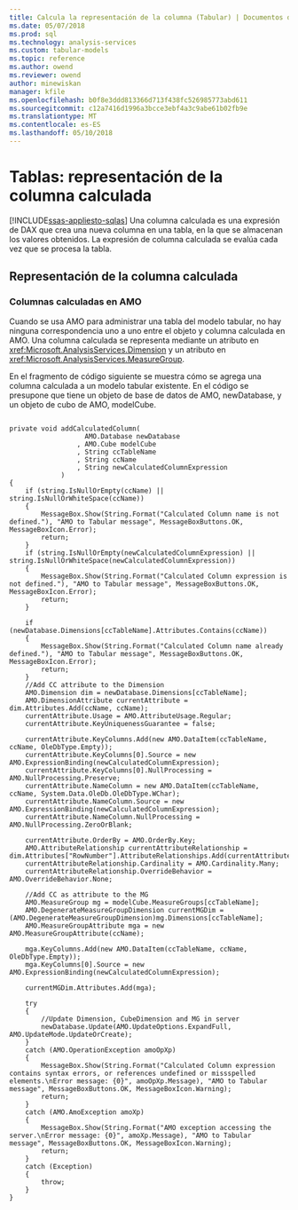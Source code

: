 ```yaml
---
title: Calcula la representación de la columna (Tabular) | Documentos de Microsoft
ms.date: 05/07/2018
ms.prod: sql
ms.technology: analysis-services
ms.custom: tabular-models
ms.topic: reference
ms.author: owend
ms.reviewer: owend
author: minewiskan
manager: kfile
ms.openlocfilehash: b0f8e3ddd813366d713f438fc526985773abd611
ms.sourcegitcommit: c12a7416d1996a3bcce3ebf4a3c9abe61b02fb9e
ms.translationtype: MT
ms.contentlocale: es-ES
ms.lasthandoff: 05/10/2018
---
```

# <a name="tables---calculated-column-representation"></a>Tablas: representación de la columna calculada
[!INCLUDE[ssas-appliesto-sqlas](../../../includes/ssas-appliesto-sqlas.md)]
  Una columna calculada es una expresión de DAX que crea una nueva columna en una tabla, en la que se almacenan los valores obtenidos. La expresión de columna calculada se evalúa cada vez que se procesa la tabla.  
  
## <a name="calculated-column-representation"></a>Representación de la columna calculada  
  
### <a name="calculated-columns-in-amo"></a>Columnas calculadas en AMO  
 Cuando se usa AMO para administrar una tabla del modelo tabular, no hay ninguna correspondencia uno a uno entre el objeto y columna calculada en AMO. Una columna calculada se representa mediante un atributo en <xref:Microsoft.AnalysisServices.Dimension> y un atributo en <xref:Microsoft.AnalysisServices.MeasureGroup>.  
  
 En el fragmento de código siguiente se muestra cómo se agrega una columna calculada a un modelo tabular existente. En el código se presupone que tiene un objeto de base de datos de AMO, newDatabase, y un objeto de cubo de AMO, modelCube.  
  
```  
  
private void addCalculatedColumn(  
                   AMO.Database newDatabase  
                 , AMO.Cube modelCube  
                 , String ccTableName  
                 , String ccName  
                 , String newCalculatedColumnExpression  
             )  
{  
    if (string.IsNullOrEmpty(ccName) || string.IsNullOrWhiteSpace(ccName))  
    {  
        MessageBox.Show(String.Format("Calculated Column name is not defined."), "AMO to Tabular message", MessageBoxButtons.OK, MessageBoxIcon.Error);  
        return;  
    }  
    if (string.IsNullOrEmpty(newCalculatedColumnExpression) || string.IsNullOrWhiteSpace(newCalculatedColumnExpression))  
    {  
        MessageBox.Show(String.Format("Calculated Column expression is not defined."), "AMO to Tabular message", MessageBoxButtons.OK, MessageBoxIcon.Error);  
        return;  
    }  
  
    if (newDatabase.Dimensions[ccTableName].Attributes.Contains(ccName))  
    {  
        MessageBox.Show(String.Format("Calculated Column name already defined."), "AMO to Tabular message", MessageBoxButtons.OK, MessageBoxIcon.Error);  
        return;  
    }  
    //Add CC attribute to the Dimension  
    AMO.Dimension dim = newDatabase.Dimensions[ccTableName];  
    AMO.DimensionAttribute currentAttribute = dim.Attributes.Add(ccName, ccName);  
    currentAttribute.Usage = AMO.AttributeUsage.Regular;  
    currentAttribute.KeyUniquenessGuarantee = false;  
  
    currentAttribute.KeyColumns.Add(new AMO.DataItem(ccTableName, ccName, OleDbType.Empty));  
    currentAttribute.KeyColumns[0].Source = new AMO.ExpressionBinding(newCalculatedColumnExpression);  
    currentAttribute.KeyColumns[0].NullProcessing = AMO.NullProcessing.Preserve;  
    currentAttribute.NameColumn = new AMO.DataItem(ccTableName, ccName, System.Data.OleDb.OleDbType.WChar);  
    currentAttribute.NameColumn.Source = new AMO.ExpressionBinding(newCalculatedColumnExpression);  
    currentAttribute.NameColumn.NullProcessing = AMO.NullProcessing.ZeroOrBlank;  
  
    currentAttribute.OrderBy = AMO.OrderBy.Key;  
    AMO.AttributeRelationship currentAttributeRelationship = dim.Attributes["RowNumber"].AttributeRelationships.Add(currentAttribute.ID);  
    currentAttributeRelationship.Cardinality = AMO.Cardinality.Many;  
    currentAttributeRelationship.OverrideBehavior = AMO.OverrideBehavior.None;  
  
    //Add CC as attribute to the MG  
    AMO.MeasureGroup mg = modelCube.MeasureGroups[ccTableName];  
    AMO.DegenerateMeasureGroupDimension currentMGDim = (AMO.DegenerateMeasureGroupDimension)mg.Dimensions[ccTableName];  
    AMO.MeasureGroupAttribute mga = new AMO.MeasureGroupAttribute(ccName);  
  
    mga.KeyColumns.Add(new AMO.DataItem(ccTableName, ccName, OleDbType.Empty));  
    mga.KeyColumns[0].Source = new AMO.ExpressionBinding(newCalculatedColumnExpression);  
  
    currentMGDim.Attributes.Add(mga);  
  
    try  
    {  
        //Update Dimension, CubeDimension and MG in server  
        newDatabase.Update(AMO.UpdateOptions.ExpandFull, AMO.UpdateMode.UpdateOrCreate);  
    }  
    catch (AMO.OperationException amoOpXp)  
    {  
        MessageBox.Show(String.Format("Calculated Column expression contains syntax errors, or references undefined or missspelled elements.\nError message: {0}", amoOpXp.Message), "AMO to Tabular message", MessageBoxButtons.OK, MessageBoxIcon.Warning);  
        return;  
    }  
    catch (AMO.AmoException amoXp)  
    {  
        MessageBox.Show(String.Format("AMO exception accessing the server.\nError message: {0}", amoXp.Message), "AMO to Tabular message", MessageBoxButtons.OK, MessageBoxIcon.Warning);  
        return;  
    }  
    catch (Exception)  
    {  
        throw;  
    }  
}  
  
```  
  
  
